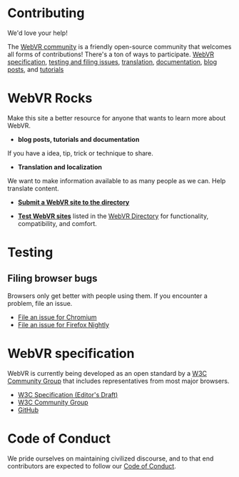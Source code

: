 <!--
title: Contributing
-->

# Contributing

We'd love your help!

The [WebVR community](/community/) is a friendly open-source community that welcomes all forms of contributions! There's a ton of ways to participate.
[WebVR specification](/contributing#webvr-specification),
[testing and filing issues](/contributing/#testing),
[translation](/contributing/#translation),
[documentation](/contributing/#documentation),
[blog posts](/contributing/#blog-posts), and
[tutorials](/contributing/#tutorials)

# WebVR Rocks

Make this site a better resource for anyone that wants to learn more about WebVR.

* **blog posts, tutorials and documentation**

If you have a idea, tip, trick or technique to share.


* **Translation and localization**

We want to make information available to as many people as we can. Help translate content.

* **[Submit a WebVR site to the directory](/directory/submit/)**

* **[Test WebVR sites](/contributing/#testing)**
 listed in the [WebVR Directory](/directory) for functionality, compatibility, and comfort.


# Testing

## Filing browser bugs

Browsers only get better with people using them. If you encounter a problem, file an issue.

* [File an issue for Chromium](/browsers/chrome#issues)
* [File an issue for Firefox Nightly](/browsers/firefox#issues)


# WebVR specification

WebVR is currently being developed as an open standard by a [W3C Community Group](https://www.w3.org/community/webvr/) that includes representatives from most major browsers.

* [W3C Specification (Editor's Draft)](https://w3c.github.io/webvr/)
* [W3C Community Group](https://www.w3.org/community/webvr/)
* [GitHub](https://github.com/w3c/webvr)


# Code of Conduct

We pride ourselves on maintaining civilized discourse, and to that end contributors are expected to follow our [Code of Conduct](/contributing/code-of-conduct).